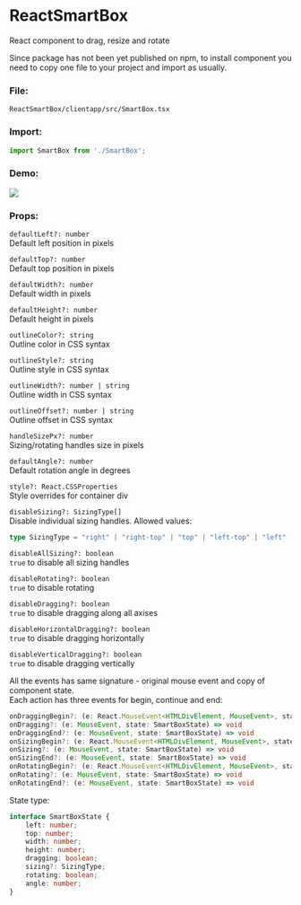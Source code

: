 # ReactSmartBox
React component to drag, resize and rotate

Since package has not been yet published on npm, to install component you need to copy one file to your project and import as usually.

### File:<br />
`ReactSmartBox/clientapp/src/SmartBox.tsx`  

### Import:<br />
```javascript
import SmartBox from './SmartBox';
```

### Demo:<br />
![](https://github.com/A77X7/ReactSmartBox/raw/master/ReactSmartBox/clientapp/Demo/demo.gif)  

### Props:<br />
`defaultLeft?: number`  
Default left position in pixels  
  
`defaultTop?: number`  
Default top position in pixels  
  
`defaultWidth?: number`  
Default width in pixels  
  
`defaultHeight?: number`  
Default height in pixels  
  
`outlineColor?: string`  
Outline color in CSS syntax  
  
`outlineStyle?: string`  
Outline style in CSS syntax  
  
`outlineWidth?: number | string`  
Outline width in CSS syntax  
  
`outlineOffset?: number | string`  
Outline offset in CSS syntax  
  
`handleSizePx?: number`  
Sizing/rotating handles size in pixels  
  
`defaultAngle?: number`  
Default rotation angle in degrees  
  
`style?: React.CSSProperties`  
Style overrides for container div  
  
`disableSizing?: SizingType[]`  
Disable individual sizing handles. Allowed values:  
```typescript
type SizingType = "right" | "right-top" | "top" | "left-top" | "left" | "left-bottom" | "bottom" | "right-bottom";
```
  
`disableAllSizing?: boolean`  
`true` to disable all sizing handles  
  
`disableRotating?: boolean`  
`true` to disable rotating  
  
`disableDragging?: boolean`  
`true` to disable dragging along all axises  
  
`disableHorizontalDragging?: boolean`  
`true` to disable dragging horizontally  
  
`disableVerticalDragging?: boolean`  
`true` to disable dragging vertically  

All the events has same signature - original mouse event and copy of component state.  
Each action has three events for begin, continue and end:  
```typescript
onDraggingBegin?: (e: React.MouseEvent<HTMLDivElement, MouseEvent>, state: SmartBoxState) => void  
onDragging?: (e: MouseEvent, state: SmartBoxState) => void  
onDraggingEnd?: (e: MouseEvent, state: SmartBoxState) => void  
onSizingBegin?: (e: React.MouseEvent<HTMLDivElement, MouseEvent>, state: SmartBoxState) => void  
onSizing?: (e: MouseEvent, state: SmartBoxState) => void  
onSizingEnd?: (e: MouseEvent, state: SmartBoxState) => void  
onRotatingBegin?: (e: React.MouseEvent<HTMLDivElement, MouseEvent>, state: SmartBoxState) => void  
onRotating?: (e: MouseEvent, state: SmartBoxState) => void  
onRotatingEnd?: (e: MouseEvent, state: SmartBoxState) => void  
```
State type:  
```typescript
interface SmartBoxState {
    left: number;
    top: number;
    width: number;
    height: number;
    dragging: boolean;
    sizing?: SizingType;
    rotating: boolean;
    angle: number;
}
```
